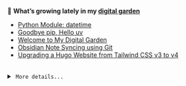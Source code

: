 🌱 **What’s growing lately in my [digital garden][website-url]**

<!-- BLOG-POST-LIST:START -->
- [Python Module: datetime](https://odhyp.com/writings/python-module-datetime/)
- [Goodbye pip, Hello uv](https://odhyp.com/writings/goodbye-pip-hello-uv/)
- [Welcome to My Digital Garden](https://odhyp.com/writings/welcome-to-my-digital-garden/)
- [Obsidian Note Syncing using Git](https://odhyp.com/writings/obsidian-and-git/)
- [Upgrading a Hugo Website from Tailwind CSS v3 to v4](https://odhyp.com/writings/upgrading-a-hugo-website-from-tailwind-css-v3-to-v4/)<!-- BLOG-POST-LIST:END -->

<br>

<details>
  <summary>&nbsp;<code>More details...</code></summary>
  <br>

📆 **This week in code**

<!--START_SECTION:waka-->

```bash
Total Time: 21 hrs 45 mins

Python       9 hrs 37 mins   >>>>>>>>>>>--------------   43.79 %
HTML         8 hrs 9 mins    >>>>>>>>>----------------   37.11 %
CSS          1 hr 11 mins    >------------------------   05.43 %
JavaScript   59 mins         >------------------------   04.54 %
Markdown     28 mins         >------------------------   02.14 %
```

<!--END_SECTION:waka-->

![Profile Views][view-shield]
![Total Stars][stars-shield]
[![Comments][comments-shield]][comments-url]

<!-- LINKS & IMAGES -->
[website-url]: https://odhyp.com/writings
[view-shield]: https://komarev.com/ghpvc/?username=odhyp&color=00bba7&style=for-the-badge&abbreviated=true
[stars-shield]: https://img.shields.io/github/stars/odhyp?style=for-the-badge&label=total%20stars&color=00bba7
[comments-shield]: https://img.shields.io/github/discussions/odhyp/odhyp?style=for-the-badge&label=comments&color=00bba7
[comments-url]: https://github.com/odhyp/odhyp/discussions

</details>
